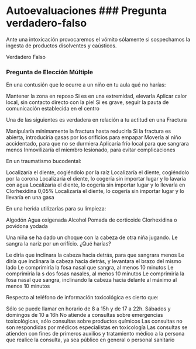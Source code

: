 # Autoevaluaciones ### Pregunta verdadero-falso

<quiz name="">
	<question>
		<p>Ante una intoxicación provocaremos el vómito sólamente si sospechamos la ingesta de productos disolventes y caústicos.</p>
		<answer>Verdadero</answer>
		<answer correct>Falso</answer>
	</question>
</quiz>

### Pregunta de Elección Múltiple

<quiz name="">
	<question>
		<p>En una contusión que le ocurre a un niño en tu aula qué no harías:</p>
		<answer>Mantener la zona en reposo</answer>
		<answer>Si es en una extremidad, elevarla</answer>
		<answer correct>Aplicar calor local, sin contacto directo con la piel</answer>
		<answer>Si es grave, seguir la pauta de comunicación establecida en el centro</answer>
	</question>
	<question>
		<p>Una de las siguientes es verdadera en relación a tu actitud en una Fractura</p>
		<answer>Manipularía mínimamente la fractura hasta reducirla</answer>
		<answer>Si la fractura es abierta, introduciría gasas por los orificios para empapar</answer>
		<answer>
			Movería al niño accidentado, para que no se durmiera</answer>
		<answer>Aplicaría frío local para que sangrara menos</answer>
		<answer correct>
			Inmovilizaría el miembro lesionado, para evitar complicaciones</answer>
	</question>
	<question>
		<p>En un traumatismo bucodental:</p>
		<answer>Localizaría el diente, cogiéndolo por la raíz</answer>
		<answer correct>Localizaría el diente, cogiéndolo por la corona</answer>
		<answer>Localizaría el diente, lo cogería sin importar lugar y lo lavaría con agua</answer>
		<answer>Localizaría el diente, lo cogería sin importar lugar y lo llevaría en Clorhexidina 0,05%</answer>
		<answer>Localizaría el diente, lo cogería sin importar lugar y lo llevaría en una gasa</answer>
	</question>
	<question>
		<p>En una herida utilizarías para su limpieza:</p>
		<answer>Algodón</answer>
		<answer>Agua oxigenada</answer>
		<answer>Alcohol</answer>
		<answer>Pomada de corticoide</answer>
		<answer correct>Clorhexidina o povidona yodada</answer>
	</question>
	<question>
		<p>Una niña se ha dado un choque con la cabeza de otra niña jugando. Le sangra la nariz por un orifício. ¿Qué harías?</p>
		<answer>Le diría que inclinara la cabeza hacia detrás, para que sangrara menos</answer>
		<answer>Le diría que inclinara la cabeza hacia detrás, y levantara el brazo del mismo lado</answer>
		<answer correct>Le comprimiría la fosa nasal que sangra, al menos 10 minutos</answer>
		<answer>Le comprimiría la s dos fosas nasales, al menos 10 minutos</answer>
		<answer>Le comprimiría la fosa nasal que sangra, inclinando la cabeza hacia delante al máximo al menos 10 minutos</answer>
	</question>
	<question>
		<p>Respecto al teléfono de información toxicológica es cierto que:</p>
		<answer>Sólo se puede llamar en horario de 8 a 15h y de 17 a 22h. Sábados y domingos de 10 a 16h</answer>
		<answer>No atiende a consultas sobre emergencias toxicológicas, sólo consultas sobre productos químicos</answer>
		<answer>Las consultas no son respondidas por médicos especialistas en toxicología</answer>
		<answer correct>Las consultas se atienden con fines de primeros auxilios y tratamiento médico a la persona que realice la consulta, ya
			sea público en general o personal sanitario</answer>
	</question>
</quiz>
